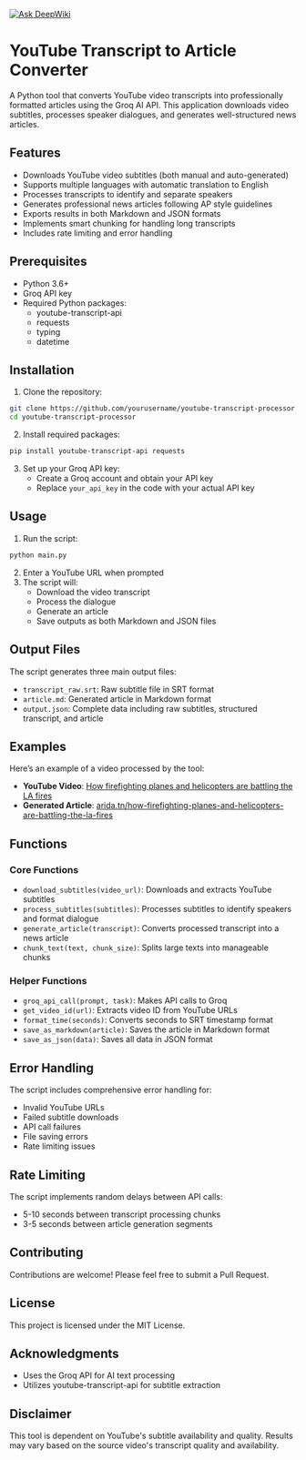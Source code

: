 [![Ask DeepWiki](https://deepwiki.com/badge.svg)](https://deepwiki.com/BesrourMS/yt2text)
# YouTube Transcript to Article Converter

A Python tool that converts YouTube video transcripts into professionally formatted articles using the Groq AI API. This application downloads video subtitles, processes speaker dialogues, and generates well-structured news articles.

## Features

- Downloads YouTube video subtitles (both manual and auto-generated)
- Supports multiple languages with automatic translation to English
- Processes transcripts to identify and separate speakers
- Generates professional news articles following AP style guidelines
- Exports results in both Markdown and JSON formats
- Implements smart chunking for handling long transcripts
- Includes rate limiting and error handling

## Prerequisites

- Python 3.6+
- Groq API key
- Required Python packages:
  - youtube-transcript-api
  - requests
  - typing
  - datetime

## Installation

1. Clone the repository:
```bash
git clone https://github.com/yourusername/youtube-transcript-processor.git
cd youtube-transcript-processor
```

2. Install required packages:
```bash
pip install youtube-transcript-api requests
```

3. Set up your Groq API key:
   - Create a Groq account and obtain your API key
   - Replace `your_api_key` in the code with your actual API key

## Usage

1. Run the script:
```bash
python main.py
```

2. Enter a YouTube URL when prompted
3. The script will:
   - Download the video transcript
   - Process the dialogue
   - Generate an article
   - Save outputs as both Markdown and JSON files

## Output Files

The script generates three main output files:
- `transcript_raw.srt`: Raw subtitle file in SRT format
- `article.md`: Generated article in Markdown format
- `output.json`: Complete data including raw subtitles, structured transcript, and article

## Examples  

Here’s an example of a video processed by the tool:  

- **YouTube Video**: [How firefighting planes and helicopters are battling the LA fires](https://www.youtube.com/watch?v=0d-uc8p5GrE)  
- **Generated Article**: [arida.tn/how-firefighting-planes-and-helicopters-are-battling-the-la-fires](https://arida.tn/how-firefighting-planes-and-helicopters-are-battling-the-la-fires)  

## Functions

### Core Functions

- `download_subtitles(video_url)`: Downloads and extracts YouTube subtitles
- `process_subtitles(subtitles)`: Processes subtitles to identify speakers and format dialogue
- `generate_article(transcript)`: Converts processed transcript into a news article
- `chunk_text(text, chunk_size)`: Splits large texts into manageable chunks

### Helper Functions

- `groq_api_call(prompt, task)`: Makes API calls to Groq
- `get_video_id(url)`: Extracts video ID from YouTube URLs
- `format_time(seconds)`: Converts seconds to SRT timestamp format
- `save_as_markdown(article)`: Saves the article in Markdown format
- `save_as_json(data)`: Saves all data in JSON format

## Error Handling

The script includes comprehensive error handling for:
- Invalid YouTube URLs
- Failed subtitle downloads
- API call failures
- File saving errors
- Rate limiting issues

## Rate Limiting

The script implements random delays between API calls:
- 5-10 seconds between transcript processing chunks
- 3-5 seconds between article generation segments

## Contributing

Contributions are welcome! Please feel free to submit a Pull Request.

## License

This project is licensed under the MIT License.

## Acknowledgments

- Uses the Groq API for AI text processing
- Utilizes youtube-transcript-api for subtitle extraction

## Disclaimer

This tool is dependent on YouTube's subtitle availability and quality. Results may vary based on the source video's transcript quality and availability.
